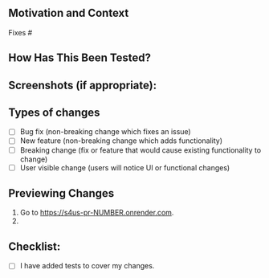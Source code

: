 <!--- SUMMARIZE your changes in the Title above -->
<!--- Detail any specific changes here -->

## Motivation and Context

<!--- EXPLAIN why this change is required. -->
<!--- Link any relevant issues via "Fixes #" or "Helps with #". -->

Fixes #

## How Has This Been Tested?

<!--- DESCRIBE in detail how you tested your changes. -->
<!--- Are these changes covered by new tests or existing tests? -->
<!--- How else did you test these changes? -->

## Screenshots (if appropriate):

## Types of changes

<!--- CHECK all the types of changes introduced by replacing "[ ]" with "[x]" in the boxes that apply: -->

- [ ] Bug fix (non-breaking change which fixes an issue)
- [ ] New feature (non-breaking change which adds functionality)
- [ ] Breaking change (fix or feature that would cause existing functionality to change)
- [ ] User visible change (users will notice UI or functional changes)

## Previewing Changes

<!--- DELETE THIS SECTION IF THERE ARE NO VISIBLE CHANGES. --->

<!--- DETAIL the steps needed to preview your user visible changes. --->
<!--- Be very specific about what to look for and what things to try. --->

<!-- TODO: REPLACE "NUMBER" WITH THE PULL REQUEST NUMBER --->
<!-- The URL should match the URL left by render[bot]'s comment. --->
1. Go to https://s4us-pr-NUMBER.onrender.com.
2. 

## Checklist:

<!--- CHECK all the boxes that apply, replacing "[ ]" with "[x]". -->
<!--- If you're unsure about any of these, don't hesitate to ask. We're here to help! -->

- [ ] I have added tests to cover my changes.
